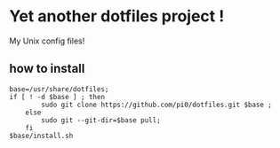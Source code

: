 Yet another dotfiles project !
===========

My Unix config files!

## how to install

    base=/usr/share/dotfiles;
    if [ ! -d $base ] ; then
            sudo git clone https://github.com/pi0/dotfiles.git $base ;
        else
            sudo git --git-dir=$base pull;
        fi
    $base/install.sh
